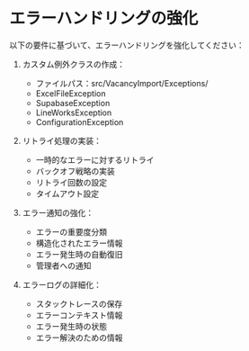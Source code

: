 # エラーハンドリングの強化

以下の要件に基づいて、エラーハンドリングを強化してください：

1. カスタム例外クラスの作成：
   - ファイルパス：src/VacancyImport/Exceptions/
   - ExcelFileException
   - SupabaseException
   - LineWorksException
   - ConfigurationException

2. リトライ処理の実装：
   - 一時的なエラーに対するリトライ
   - バックオフ戦略の実装
   - リトライ回数の設定
   - タイムアウト設定

3. エラー通知の強化：
   - エラーの重要度分類
   - 構造化されたエラー情報
   - エラー発生時の自動復旧
   - 管理者への通知

4. エラーログの詳細化：
   - スタックトレースの保存
   - エラーコンテキスト情報
   - エラー発生時の状態
   - エラー解決のための情報 